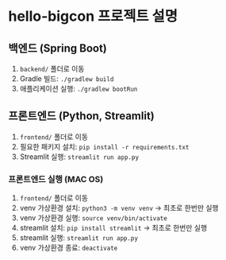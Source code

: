 # hello-bigcon 프로젝트 설명

## 백엔드 (Spring Boot)
1. `backend/` 폴더로 이동
2. Gradle 빌드: `./gradlew build`
3. 애플리케이션 실행: `./gradlew bootRun`

## 프론트엔드 (Python, Streamlit)
1. `frontend/` 폴더로 이동
2. 필요한 패키지 설치: `pip install -r requirements.txt`
3. Streamlit 실행: `streamlit run app.py`

### 프론트엔드 실행 (MAC OS)
1. `frontend/` 폴더로 이동
2. venv 가상환경 설치: `python3 -m venv venv` -> 최초로 한번만 실행
3. venv 가상환경 실행: `source venv/bin/activate`
4. streamlit 설치: `pip install streamlit` -> 최초로 한번만 실행
5. streamlit 실행: `streamlit run app.py`
6. venv 가상환경 종료: `deactivate`



